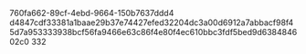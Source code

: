 760fa662-89cf-4ebd-9664-150b7637ddd4
d4847cdf33381a1baae29b37e74427efed32204dc3a00d6912a7abbacf98f45d7a953333938bcf56fa9466e63c86f4e80f4ec610bbc3fdf5bed9d638484602c0
332
